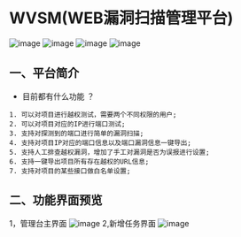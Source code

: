 # WVSM(WEB漏洞扫描管理平台)
![image](https://user-images.githubusercontent.com/34536372/114827807-b9884600-9dfb-11eb-96df-801d38aa490f.png)
![image](https://user-images.githubusercontent.com/34536372/114828205-34e9f780-9dfc-11eb-8ee4-a9e41b61b4b5.png)
![image](https://img.shields.io/github/stars/Menthol1024/WVSM)
![image](https://img.shields.io/github/v/release/Menthol1024/WVSM?label=wvcm&style=flat-square)
## 一、平台简介
* 目前都有什么功能 ？
```
1. 可以对项目进行越权测试，需要两个不同权限的用户;
2. 可以对项目对应的IP进行端口测试;
3. 支持对探测到的端口进行简单的漏洞扫描;
4. 支持对项目IP对应的端口信息以及端口漏洞信息一键导出;
5. 支持人工排查越权漏洞，增加了手工对漏洞是否为误报进行设置;
6. 支持一键导出项目所有存在越权的URL信息;
7. 支持对项目的某些接口做白名单设置;
```
## 二、功能界面预览
1，管理台主界面
![image](https://user-images.githubusercontent.com/34536372/114825497-e25b0c00-9df8-11eb-9312-2b1a79a1b753.png)
2,新增任务界面
![image](https://user-images.githubusercontent.com/34536372/114832637-484b9180-9e01-11eb-9441-942d5297c7b0.png)
